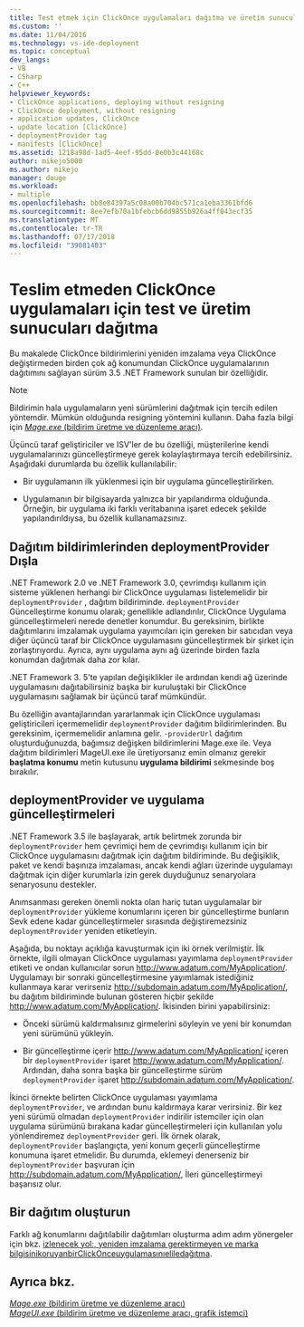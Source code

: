 ```yaml
---
title: Test etmek için ClickOnce uygulamaları dağıtma ve üretim sunucularına teslim etmeden | Microsoft Docs
ms.custom: ''
ms.date: 11/04/2016
ms.technology: vs-ide-deployment
ms.topic: conceptual
dev_langs:
- VB
- CSharp
- C++
helpviewer_keywords:
- ClickOnce applications, deploying without resigning
- ClickOnce deployment, without resigning
- application updates, ClickOnce
- update location [ClickOnce]
- deploymentProvider tag
- manifests [ClickOnce]
ms.assetid: 1218a98d-1ad5-4eef-95dd-0e0b3c44168c
author: mikejo5000
ms.author: mikejo
manager: douge
ms.workload:
- multiple
ms.openlocfilehash: bb8e84397a5c08a00b704bc571ca1eba3361bfd6
ms.sourcegitcommit: 8ee7efb70a1bfebcb6dd9855b926a4ff043ecf35
ms.translationtype: MT
ms.contentlocale: tr-TR
ms.lasthandoff: 07/17/2018
ms.locfileid: "39081403"
---
```

# <a name="deploy-clickonce-applications-for-testing-and-production-servers-without-resigning"></a>Teslim etmeden ClickOnce uygulamaları için test ve üretim sunucuları dağıtma
Bu makalede ClickOnce bildirimlerini yeniden imzalama veya ClickOnce değiştirmeden birden çok ağ konumundan ClickOnce uygulamalarının dağıtımını sağlayan sürüm 3.5 .NET Framework sunulan bir özelliğidir.  
  
> [!NOTE]
>  Bildirimin hala uygulamaların yeni sürümlerini dağıtmak için tercih edilen yöntemdir. Mümkün olduğunda resigning yöntemini kullanın. Daha fazla bilgi için [ *Mage.exe* (bildirim üretme ve düzenleme aracı)](/dotnet/framework/tools/mage-exe-manifest-generation-and-editing-tool).  
  
 Üçüncü taraf geliştiriciler ve ISV'ler de bu özelliği, müşterilerine kendi uygulamalarınızı güncelleştirmeye gerek kolaylaştırmaya tercih edebilirsiniz. Aşağıdaki durumlarda bu özellik kullanılabilir:  
  
-   Bir uygulamanın ilk yüklenmesi için bir uygulama güncelleştirilirken.  
  
-   Uygulamanın bir bilgisayarda yalnızca bir yapılandırma olduğunda. Örneğin, bir uygulama iki farklı veritabanına işaret edecek şekilde yapılandırıldıysa, bu özellik kullanamazsınız.  
  
## <a name="exclude-deploymentprovider-from-deployment-manifests"></a>Dağıtım bildirimlerinden deploymentProvider Dışla  
 .NET Framework 2.0 ve .NET Framework 3.0, çevrimdışı kullanım için sisteme yüklenen herhangi bir ClickOnce uygulaması listelemelidir bir `deploymentProvider` , dağıtım bildiriminde. `deploymentProvider` Güncelleştirme konumu olarak; genellikle adlandırılır, ClickOnce Uygulama güncelleştirmeleri nerede denetler konumdur. Bu gereksinim, birlikte dağıtımlarını imzalamak uygulama yayımcıları için gereken bir satıcıdan veya diğer üçüncü taraf bir ClickOnce uygulamasını güncelleştirmek bir şirket için zorlaştırıyordu. Ayrıca, aynı uygulama aynı ağ üzerinde birden fazla konumdan dağıtmak daha zor kılar.  
  
 .NET Framework 3. 5'te yapılan değişiklikler ile ardından kendi ağ üzerinde uygulamasını dağıtabilirsiniz başka bir kuruluştaki bir ClickOnce uygulamasını sağlamak bir üçüncü taraf mümkündür.  
  
 Bu özelliğin avantajlarından yararlanmak için ClickOnce uygulaması geliştiricileri içermemelidir `deploymentProvider` dağıtım bildirimlerinden. Bu gereksinim, içermemelidir anlamına gelir. `-providerUrl` dağıtım oluşturduğunuzda, bağımsız değişken bildirimlerini Mage.exe ile. Veya dağıtım bildirimleri MageUI.exe ile üretiyorsanız emin olmanız gerekir **başlatma konumu** metin kutusunu **uygulama bildirimi** sekmesinde boş bırakılır.  
  
## <a name="deploymentprovider-and-application-updates"></a>deploymentProvider ve uygulama güncelleştirmeleri  
 .NET Framework 3.5 ile başlayarak, artık belirtmek zorunda bir `deploymentProvider` hem çevrimiçi hem de çevrimdışı kullanım için bir ClickOnce uygulamasını dağıtmak için dağıtım bildiriminde. Bu değişiklik, paket ve kendi başınıza imzalaması, ancak kendi ağları üzerinde uygulamayı dağıtmak için diğer kurumlarla izin gerek duyduğunuz senaryolara senaryosunu destekler.  
  
 Anımsanması gereken önemli nokta olan hariç tutan uygulamalar bir `deploymentProvider` yükleme konumlarını içeren bir güncelleştirme bunların Sevk edene kadar güncelleştirmeler sırasında değiştiremezsiniz `deploymentProvider` yeniden etiketleyin.  
  
 Aşağıda, bu noktayı açıklığa kavuşturmak için iki örnek verilmiştir. İlk örnekte, ilgili olmayan ClickOnce uygulaması yayımlama `deploymentProvider` etiketi ve ondan kullanıcılar sorun http://www.adatum.com/MyApplication/. Uygulamayı bir sonraki güncelleştirmesine yayımlamak istediğiniz kullanmaya karar verirseniz http://subdomain.adatum.com/MyApplication/, bu dağıtım bildiriminde bulunan gösteren hiçbir şekilde http://www.adatum.com/MyApplication/. İkisinden birini yapabilirsiniz:  
  
-   Önceki sürümü kaldırmalısınız girmelerini söyleyin ve yeni bir konumdan yeni sürümünü yükleyin.  
  
-   Bir güncelleştirme içerir http://www.adatum.com/MyApplication/ içeren bir `deploymentProvider` işaret http://www.adatum.com/MyApplication/. Ardından, daha sonra başka bir güncelleştirme sürüm `deploymentProvider` işaret http://subdomain.adatum.com/MyApplication/.  
  
 İkinci örnekte belirten ClickOnce uygulaması yayımlama `deploymentProvider`, ve ardından bunu kaldırmaya karar verirsiniz. Bir kez yeni sürümü olmadan `deploymentProvider` indirilir istemciler için olan uygulama sürümünü bırakana kadar güncelleştirmeleri için kullanılan yolu yönlendiremez `deploymentProvider` geri. İlk örnek olarak, `deploymentProvider` başlangıçta, yeni konum geçerli güncelleştirme konumuna işaret etmelidir. Bu durumda, eklemeyi denerseniz bir `deploymentProvider` başvuran için http://subdomain.adatum.com/MyApplication/, İleri güncelleştirmeyi başarısız olur.  
  
## <a name="create-a-deployment"></a>Bir dağıtım oluşturun  
 Farklı ağ konumlarını dağıtılabilir dağıtımları oluşturma adım adım yönergeler için bkz. [izlenecek yol:, yeniden imzalama gerektirmeyen ve marka bilgisinikoruyanbirClickOnceuygulamasınıeliledağıtma](../deployment/walkthrough-manually-deploying-a-clickonce-app-no-re-signing-required.md).  
  
## <a name="see-also"></a>Ayrıca bkz.  
 [*Mage.exe* (bildirim üretme ve düzenleme aracı)](/dotnet/framework/tools/mage-exe-manifest-generation-and-editing-tool)   
 [*MageUI.exe* (bildirim üretme ve düzenleme aracı, grafik istemci)](/dotnet/framework/tools/mageui-exe-manifest-generation-and-editing-tool-graphical-client)